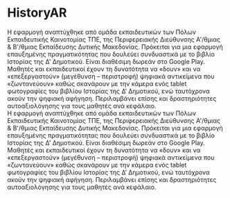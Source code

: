 # HistoryAR
H εφαρμογή αναπτύχθηκε από ομάδα εκπαιδευτικών των Πόλων Εκπαιδευτικής Καινοτομίας ΤΠΕ, της Περιφερειακής Διεύθυνσης Α'/θμιας & Β'/θμιας Εκπαίδευσης Δυτικής Μακεδονίας. Πρόκειται για μια εφαρμογή επαυξημένης πραγματικότητας που δουλεύει συνδυαστικά με το βιβλίο Ιστορίας της Δ' Δημοτικού. Είναι διαθέσιμη δωρεάν στο Google Play. Μαθητές και εκπαιδευτικοί έχουν τη δυνατότητα να «δουν» και να «επεξεργαστούν» (μεγέθυνση – περιστροφή) ψηφιακά αντικείμενα που «ζωντανεύουν» καθώς σκανάρουν με την κάμερα ενός tablet φωτογραφίες του βιβλίου Ιστορίας της Δ’ Δημοτικού, ενώ ταυτόχρονα ακούν την ψηφιακή αφήγηση. Περιλαμβάνει επίσης και δραστηριότητες αυτοαξιολόγησης για τους μαθητές ανά κεφάλαιο.  
H εφαρμογή αναπτύχθηκε από ομάδα εκπαιδευτικών των Πόλων Εκπαιδευτικής Καινοτομίας ΤΠΕ, της Περιφερειακής Διεύθυνσης Α'/θμιας & Β'/θμιας Εκπαίδευσης Δυτικής Μακεδονίας. Πρόκειται για μια εφαρμογή επαυξημένης πραγματικότητας που δουλεύει συνδυαστικά με το βιβλίο Ιστορίας της Δ' Δημοτικού. Είναι διαθέσιμη δωρεάν στο Google Play. Μαθητές και εκπαιδευτικοί έχουν τη δυνατότητα να «δουν» και να «επεξεργαστούν» (μεγέθυνση – περιστροφή) ψηφιακά αντικείμενα που «ζωντανεύουν» καθώς σκανάρουν με την κάμερα ενός tablet φωτογραφίες του βιβλίου Ιστορίας της Δ’ Δημοτικού, ενώ ταυτόχρονα ακούν την ψηφιακή αφήγηση. Περιλαμβάνει επίσης και δραστηριότητες αυτοαξιολόγησης για τους μαθητές ανά κεφάλαιο.  
